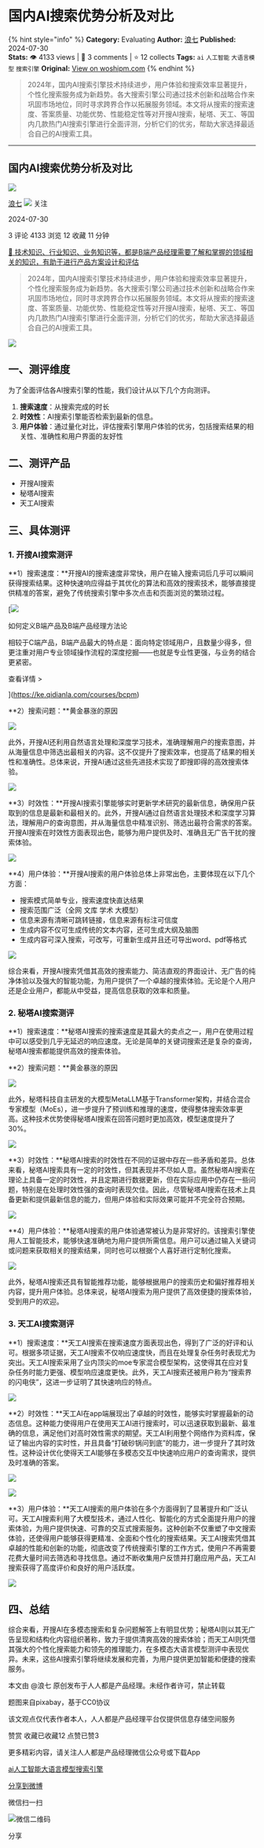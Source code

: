 # 国内AI搜索优势分析及对比
{% hint style="info" %}
**Category:** Evaluating
**Author:** [浪七](https://www.woshipm.com/u/1591054)
**Published:** 2024-07-30  
**Stats:** 👁️ 4133 views | 💬 3 comments | ⭐ 12 collects
**Tags:** `ai` `人工智能` `大语言模型` `搜索引擎`
**Original:** [View on woshipm.com](https://www.woshipm.com/evaluating/6090760.html)
{% endhint %}
> 2024年，国内AI搜索引擎技术持续进步，用户体验和搜索效率显著提升，个性化搜索服务成为新趋势。各大搜索引擎公司通过技术创新和战略合作来巩固市场地位，同时寻求跨界合作以拓展服务领域。本文将从搜索的搜索速度、答案质量、功能优势、性能稳定性等对开搜AI搜索，秘塔、天工、等国内几款热门AI搜索引擎进行全面评测，分析它们的优劣，帮助大家选择最适合自己的AI搜索工具。

---

## 国内AI搜索优势分析及对比

[![](https://static.woshipm.com/view/woshipm_api_def_20240728230027_5931.jpg?imageView2/1/w/72/h/72/q/100)](https://www.woshipm.com/u/1591054)

[浪七](https://www.woshipm.com/u/1591054) ![](https://static.woshipm.com/tag/1101_1@2x.png) 关注

2024-07-30

3 评论 4133 浏览 12 收藏 11 分钟

[🔗 技术知识、行业知识、业务知识等，都是B端产品经理需要了解和掌握的领域相关的知识，有助于进行产品方案设计和评估](https://ke.qidianla.com/courses/bcpm)

> 2024年，国内AI搜索引擎技术持续进步，用户体验和搜索效率显著提升，个性化搜索服务成为新趋势。各大搜索引擎公司通过技术创新和战略合作来巩固市场地位，同时寻求跨界合作以拓展服务领域。本文将从搜索的搜索速度、答案质量、功能优势、性能稳定性等对开搜AI搜索，秘塔、天工、等国内几款热门AI搜索引擎进行全面评测，分析它们的优劣，帮助大家选择最适合自己的AI搜索工具。

![](https://image.woshipm.com/2024/02/05/88769dd6-c40a-11ee-9e19-00163e142b65.png)

## 一、测评维度

为了全面评估各AI搜索引擎的性能，我们设计从以下几个方向测评。

1.  **搜索速度**：从搜索完成的时长
2.  **时效性**：AI搜索引擎能否检索到最新的信息。
3.  **用户体验**：通过量化对比，评估搜索引擎用户体验的优劣，包括搜索结果的相关性、准确性和用户界面的友好性

## 二、测评产品

*   开搜AI搜索
*   秘塔AI搜索
*   天工AI搜索

## 三、具体测评

### 1\. 开搜AI搜索测评

**1）搜索速度：**开搜AI的搜索速度非常快，用户在输入搜索词后几乎可以瞬间获得搜索结果。这种快速响应得益于其优化的算法和高效的搜索技术，能够直接提供精准的答案，避免了传统搜索引擎中多次点击和页面浏览的繁琐过程。

[![](https://image.woshipm.com/2023/08/02/72b77e4e-30e3-11ee-88e7-00163e0b5ff3.png)

如何定义B端产品及B端产品经理方法论

相较于C端产品，B端产品最大的特点是：面向特定领域用户，且数量少得多，但更注重对用户专业领域操作流程的深度挖掘——也就是专业性更强，与业务的结合更紧密。

查看详情 >

](https://ke.qidianla.com/courses/bcpm)

**2）搜索问题：**黄金暴涨的原因

![](https://image.woshipm.com/2024/07/29/85c30600-4d95-11ef-ab7e-00163e0b5ff3.png)

此外，开搜AI还利用自然语言处理和深度学习技术，准确理解用户的搜索意图，并从海量信息中筛选出最相关的内容。这不仅提升了搜索效率，也提高了结果的相关性和准确性。总体来说，开搜AI通过这些先进技术实现了即搜即得的高效搜索体验。

![](https://image.woshipm.com/2024/07/29/980ab998-4d95-11ef-9703-00163e0b5ff3.png)

**3）时效性：**开搜AI搜索引擎能够实时更新学术研究的最新信息，确保用户获取到的信息是最新和最相关的。此外，开搜AI通过自然语言处理技术和深度学习算法，理解用户的查询意图，并从海量信息中精准识别、筛选出最符合需求的答案。开搜AI搜索在时效性方面表现出色，能够为用户提供及时、准确且无广告干扰的搜索体验。

![](https://image.woshipm.com/2024/07/29/a35ebec0-4d95-11ef-ab7e-00163e0b5ff3.png)

**4）用户体验：**开搜AI搜索的用户体验总体上非常出色，主要体现在以下几个方面：

*   搜索模式简单专业，搜索速度快直达结果
*   搜索范围广泛（全网 文库 学术 大模型）
*   信息来源有清晰可跳转链接，信息来源有标注可信度
*   生成内容不仅可生成传统的文本内容，还可生成大纲及脑图
*   生成内容可深入搜索，可改写，可重新生成并且还可导出word、pdf等格式

![](https://image.woshipm.com/2024/07/29/be650d32-4d95-11ef-a653-00163e0b5ff3.png)

综合来看，开搜AI搜索凭借其高效的搜索能力、简洁直观的界面设计、无广告的纯净体验以及强大的智能功能，为用户提供了一个卓越的搜索体验。无论是个人用户还是企业用户，都能从中受益，提高信息获取的效率和质量。

### 2\. 秘塔AI搜索测评

**1）搜索速度：**秘塔AI搜索的搜索速度是其最大的卖点之一，用户在使用过程中可以感受到几乎无延迟的响应速度。无论是简单的关键词搜索还是复杂的查询，秘塔AI搜索都能提供高效的搜索体验。

**2）搜索问题：**黄金暴涨的原因

![](https://image.woshipm.com/2024/07/29/d7648e02-4d95-11ef-9703-00163e0b5ff3.png)

此外，秘塔科技自主研发的大模型MetaLLM基于Transformer架构，并结合混合专家模型（MoEs），进一步提升了预训练和推理的速度，使得整体搜索效率更高。这种技术优势使得秘塔AI搜索在回答问题时更加高效，模型速度提升了30%。

![](https://image.woshipm.com/2024/07/29/ea96e1a0-4d95-11ef-ab7e-00163e0b5ff3.png)

**3）时效性：**秘塔AI搜索的时效性在不同的证据中存在一些矛盾和差异。总体来看，秘塔AI搜索具有一定的时效性，但其表现并不尽如人意。虽然秘塔AI搜索在理论上具备一定的时效性，并且定期进行数据更新，但在实际应用中仍存在一些问题，特别是在处理时效性强的查询时表现欠佳。因此，尽管秘塔AI搜索在技术上具备更新和提供最新信息的能力，但用户体验和实际效果可能并不完全符合预期。

![](https://image.woshipm.com/2024/07/29/1a138208-4d96-11ef-ab7e-00163e0b5ff3.jpg)

**4）用户体验：**秘塔AI搜索的用户体验通常被认为是非常好的。该搜索引擎使用人工智能技术，能够快速准确地为用户提供所需信息。用户可以通过输入关键词或问题来获取相关的搜索结果，同时也可以根据个人喜好进行定制化搜索。

![](https://image.woshipm.com/2024/07/29/118c02ae-4d96-11ef-84b5-00163e0b5ff3.png)

此外，秘塔AI搜索还具有智能推荐功能，能够根据用户的搜索历史和偏好推荐相关内容，提升用户体验。总体来说，秘塔AI搜索为用户提供了高效便捷的搜索体验，受到用户的欢迎。

### 3\. 天工AI搜索测评

**1）搜索速度：**天工AI搜索在搜索速度方面表现出色，得到了广泛的好评和认可。根据多项证据，天工AI搜索不仅响应速度快，而且在处理复杂任务时表现尤为突出。天工AI搜索采用了业内顶尖的moe专家混合模型架构，这使得其在应对复杂任务时能力更强、模型响应速度更快。此外，天工AI搜索还被用户称为“搜索界的闪电侠”，这进一步证明了其快速响应的特点。

![](https://image.woshipm.com/2024/07/29/49a866fa-4d96-11ef-a653-00163e0b5ff3.jpg)

**2）时效性：**天工AI在app端展现出了卓越的时效性，能够实时掌握最新的动态信息。这种能力使得用户在使用天工AI进行搜索时，可以迅速获取到最新、最准确的信息，满足他们对高时效性需求的期望。天工AI利用整个网络作为资料库，保证了输出内容的实时性，并且具备“打破砂锅问到底”的能力，进一步提升了其时效性。这种设计优化使得天工AI能够在多模态交互中快速响应用户的查询需求，提供及时准确的答案。

![](https://image.woshipm.com/2024/07/29/5177f5e4-4d96-11ef-b783-00163e0b5ff3.png)

![](https://image.woshipm.com/2024/07/29/58565e1e-4d96-11ef-ab7e-00163e0b5ff3.jpg)

**3）用户体验：**天工AI搜索的用户体验在多个方面得到了显著提升和广泛认可。天工AI搜索利用了大模型技术，通过人性化、智能化的方式全面提升用户的搜索体验，为用户提供快速、可靠的交互式搜索服务。这种创新不仅重塑了中文搜索体验，还使得用户能够获得更精准、全面和个性化的搜索结果。天工AI搜索凭借其卓越的性能和创新的功能，彻底改变了传统搜索引擎的工作方式，使用户不再需要花费大量时间去筛选和寻找信息。通过不断收集用户反馈并打磨应用产品，天工AI搜索获得了高度评价和良好的用户活跃度。

![](https://image.woshipm.com/2024/07/29/6c0dfa98-4d96-11ef-a653-00163e0b5ff3.jpg)

## 四、总结

综合来看，开搜AI在多模态搜索和复杂问题解答上有明显优势；秘塔AI则以其无广告呈现和结构化内容组织著称，致力于提供清爽高效的搜索体验；而天工AI则凭借其强大的个性化搜索能力和领先的推理能力，在多模态大语言模型测评中表现优异。未来，这些AI搜索引擎将继续发展和完善，为用户提供更加智能和便捷的搜索服务。

本文由 @浪七 原创发布于人人都是产品经理。未经作者许可，禁止转载

题图来自pixabay，基于CC0协议

该文观点仅代表作者本人，人人都是产品经理平台仅提供信息存储空间服务

赞赏 收藏已收藏12 点赞已赞3

更多精彩内容，请关注人人都是产品经理微信公众号或下载App

[ai](https://www.woshipm.com/tag/ai)[人工智能](https://www.woshipm.com/tag/%e4%ba%ba%e5%b7%a5%e6%99%ba%e8%83%bd)[大语言模型](https://www.woshipm.com/tag/%e5%a4%a7%e8%af%ad%e8%a8%80%e6%a8%a1%e5%9e%8b)[搜索引擎](https://www.woshipm.com/tag/%e6%90%9c%e7%b4%a2%e5%bc%95%e6%93%8e)

[分享到微博](https://service.weibo.com/share/share.php?appkey=2775287854&title=国内AI搜索优势分析及对比&url=https://www.woshipm.com/evaluating/6090760.html&pic=https://image.woshipm.com/2024/02/05/88769dd6-c40a-11ee-9e19-00163e142b65.png)

微信扫一扫

![微信二维码](https://api.pwmqr.com/qrcode/create/?url=https://www.woshipm.com/evaluating/6090760.html)

分享